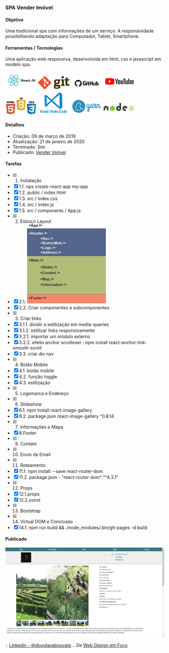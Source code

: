 ### SPA Vender Imóvel

#### Objetivo

Uma tradicional spa com informações de um serviço.
A responsividade possibilitando adaptação para Computador, Tablet, Smartphone.

#### Ferramentas / Tecnologias

Uma aplicação web responsiva, desenvolvida em html, css e javascript em modelo spa.

![ReactJS](/images/logo-reactjs.jpg)
![Git](/images/logo-git.png)
![Github](/images/logo-github.png)
![Youtube](/images/logo-youtube.png)
![HTML/CSS/Javascript](/images/logo-html-css-js.jpeg)
![VSCode](/images/logo-VSCode.png)
![Yarn](/images/logo-yarn.png)
![Nodejs](/images/logo-nodejs.png)

#### Detalhes

- Criação: 09 de março de 2019
- Atualização: 21 de janeiro de 2020
- Terminado: Sim 
- Publicado: [Vender Imóvel](https://venderimovel.herokuapp.com/)

#### Tarefas 

- [x] 1. Instalação
- [x] 1.1. npx create-react-app my-app
- [x] 1.2. public / index.html
- [x] 1.3. src / index.css
- [x] 1.4. src / index.js
- [x] 1.5. src / components / App.js
- [x] 2. Esboço Layout
- [x] 2.1. ![Layout App](/images/esboco-components.jpg)
- [x] 2.2. Criar componentes e subcomponentes
- [x] 3. Criar links
- [x] 3.1.1. dividir a estilização em media-queries
- [x] 3.1.2. estilizar links responsivamente 
- [x] 3.2.1. importar um módulo externo
- [x] 3.2.2. efeito anchor scrollover : npm install react-anchor-link-smooth-scroll 
- [x] 3.3. criar div nav
- [x] 4. Botão Mobile
- [x] 4.1. botão mobile
- [x] 4.2. função toggle
- [x] 4.3. estilização
- [x] 5. Logomarca e Endereço
- [x] 6. Slideshow
- [x] 6.1. npm install react-image-gallery 
- [x] 6.2. package.json react-image-gallery ^0.8.14
- [x] 7. Informações e Mapa
- [x] 8.Footer
- [x] 9. Contato
- [x] 10. Envio de Email
- [x] 11. Roteamento
- [x] 11.1. npm install --save react-router-dom 
- [x] 11.2. package.json - "react-router-dom":"^4.3.1"
- [x] 12. Props
- [x] 12.1.props
- [x] 12.2.const
- [x] 13. Bootstrap
- [x] 14. Virtual DOM e Conclusão
- [x] 14.1. npm run build && ./node_modules/.bin/gh-pages -d build

#### Publicado 

![Vender Imóvel](/images/tela-1.jpg)<br/>

:. [Linkedin - @douglasabnovato](https://www.linkedin.com/in/douglasabnovato/)
.. De [Web Design em Foco](https://www.youtube.com/watch?v=D97xHLUzoEY&t=717s) 
